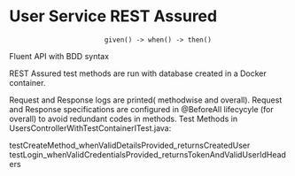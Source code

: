 # User Service REST Assured
                            given() -> when() -> then()
Fluent API with BDD syntax


REST Assured test methods are run with database created in a Docker container.

Request and Response logs are printed( methodwise and overall).
Request and Response specifications are configured in @BeforeAll lifecycyle (for overall) to avoid redundant codes in methods.
Test Methods in UsersControllerWithTestContainerITest.java:

testCreateMethod_whenValidDetailsProvided_returnsCreatedUser
testLogin_whenValidCredentialsProvided_returnsTokenAndValidUserIdHeaders